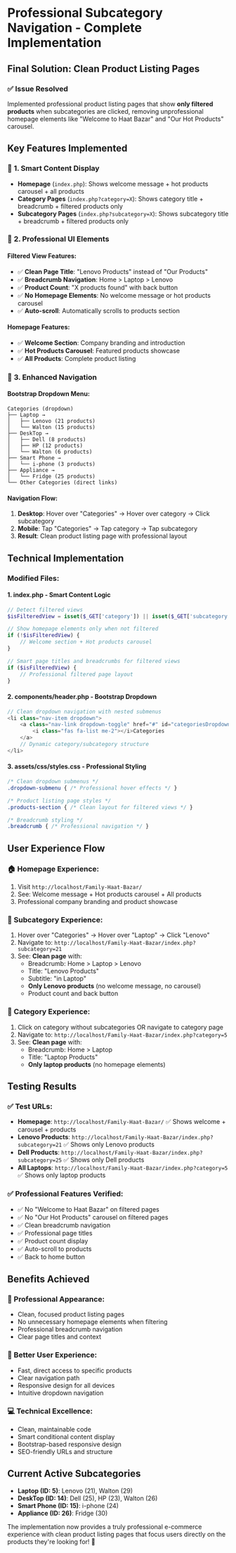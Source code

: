 # Professional Subcategory Navigation - Complete Implementation

## Final Solution: Clean Product Listing Pages

### ✅ **Issue Resolved**
Implemented professional product listing pages that show **only filtered products** when subcategories are clicked, removing unprofessional homepage elements like "Welcome to Haat Bazar" and "Our Hot Products" carousel.

## Key Features Implemented

### 🎯 **1. Smart Content Display**
- **Homepage** (`index.php`): Shows welcome message + hot products carousel + all products
- **Category Pages** (`index.php?category=X`): Shows category title + breadcrumb + filtered products only
- **Subcategory Pages** (`index.php?subcategory=X`): Shows subcategory title + breadcrumb + filtered products only

### 🔧 **2. Professional UI Elements**

#### **Filtered View Features:**
- ✅ **Clean Page Title**: "Lenovo Products" instead of "Our Products"
- ✅ **Breadcrumb Navigation**: Home > Laptop > Lenovo
- ✅ **Product Count**: "X products found" with back button
- ✅ **No Homepage Elements**: No welcome message or hot products carousel
- ✅ **Auto-scroll**: Automatically scrolls to products section

#### **Homepage Features:**
- ✅ **Welcome Section**: Company branding and introduction
- ✅ **Hot Products Carousel**: Featured products showcase
- ✅ **All Products**: Complete product listing

### 🎨 **3. Enhanced Navigation**

#### **Bootstrap Dropdown Menu:**
```
Categories (dropdown)
├── Laptop → 
│   ├── Lenovo (21 products)
│   └── Walton (15 products)
├── DeskTop →
│   ├── Dell (8 products)
│   ├── HP (12 products)
│   └── Walton (6 products)
├── Smart Phone →
│   └── i-phone (3 products)
├── Appliance →
│   └── Fridge (25 products)
└── Other Categories (direct links)
```

#### **Navigation Flow:**
1. **Desktop**: Hover over "Categories" → Hover over category → Click subcategory
2. **Mobile**: Tap "Categories" → Tap category → Tap subcategory
3. **Result**: Clean product listing page with professional layout

## Technical Implementation

### **Modified Files:**

#### **1. index.php** - Smart Content Logic
```php
// Detect filtered views
$isFilteredView = isset($_GET['category']) || isset($_GET['subcategory']);

// Show homepage elements only when not filtered
if (!$isFilteredView) {
    // Welcome section + Hot products carousel
}

// Smart page titles and breadcrumbs for filtered views
if ($isFilteredView) {
    // Professional filtered page layout
}
```

#### **2. components/header.php** - Bootstrap Dropdown
```php
// Clean dropdown navigation with nested submenus
<li class="nav-item dropdown">
    <a class="nav-link dropdown-toggle" href="#" id="categoriesDropdown">
        <i class="fas fa-list me-2"></i>Categories
    </a>
    // Dynamic category/subcategory structure
</li>
```

#### **3. assets/css/styles.css** - Professional Styling
```css
/* Clean dropdown submenus */
.dropdown-submenu { /* Professional hover effects */ }

/* Product listing page styles */
.products-section { /* Clean layout for filtered views */ }

/* Breadcrumb styling */
.breadcrumb { /* Professional navigation */ }
```

## User Experience Flow

### **🏠 Homepage Experience:**
1. Visit `http://localhost/Family-Haat-Bazar/`
2. See: Welcome message + Hot products carousel + All products
3. Professional company branding and product showcase

### **📱 Subcategory Experience:**
1. Hover over "Categories" → Hover over "Laptop" → Click "Lenovo"
2. Navigate to: `http://localhost/Family-Haat-Bazar/index.php?subcategory=21`
3. See: **Clean page** with:
   - Breadcrumb: Home > Laptop > Lenovo
   - Title: "Lenovo Products"
   - Subtitle: "in Laptop"
   - **Only Lenovo products** (no welcome message, no carousel)
   - Product count and back button

### **📂 Category Experience:**
1. Click on category without subcategories OR navigate to category page
2. Navigate to: `http://localhost/Family-Haat-Bazar/index.php?category=5`
3. See: **Clean page** with:
   - Breadcrumb: Home > Laptop
   - Title: "Laptop Products"
   - **Only laptop products** (no homepage elements)

## Testing Results

### **✅ Test URLs:**
- **Homepage**: `http://localhost/Family-Haat-Bazar/` ✅ Shows welcome + carousel + products
- **Lenovo Products**: `http://localhost/Family-Haat-Bazar/index.php?subcategory=21` ✅ Shows only Lenovo products
- **Dell Products**: `http://localhost/Family-Haat-Bazar/index.php?subcategory=25` ✅ Shows only Dell products
- **All Laptops**: `http://localhost/Family-Haat-Bazar/index.php?category=5` ✅ Shows only laptop products

### **✅ Professional Features Verified:**
- ✅ No "Welcome to Haat Bazar" on filtered pages
- ✅ No "Our Hot Products" carousel on filtered pages
- ✅ Clean breadcrumb navigation
- ✅ Professional page titles
- ✅ Product count display
- ✅ Auto-scroll to products
- ✅ Back to home button

## Benefits Achieved

### **🎯 Professional Appearance:**
- Clean, focused product listing pages
- No unnecessary homepage elements when filtering
- Professional breadcrumb navigation
- Clear page titles and context

### **🚀 Better User Experience:**
- Fast, direct access to specific products
- Clear navigation path
- Responsive design for all devices
- Intuitive dropdown navigation

### **💻 Technical Excellence:**
- Clean, maintainable code
- Smart conditional content display
- Bootstrap-based responsive design
- SEO-friendly URLs and structure

## Current Active Subcategories
- **Laptop (ID: 5)**: Lenovo (21), Walton (29)
- **DeskTop (ID: 14)**: Dell (25), HP (23), Walton (26)
- **Smart Phone (ID: 15)**: i-phone (24)
- **Appliance (ID: 26)**: Fridge (30)

The implementation now provides a truly professional e-commerce experience with clean product listing pages that focus users directly on the products they're looking for! 🎉